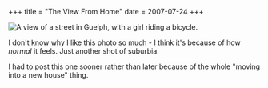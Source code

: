 +++
title = "The View From Home"
date = 2007-07-24
+++

![A view of a street in Guelph, with a girl riding a bicycle.](/photoblog/photos/2007/TheViewFromHome.jpg "Zoooooooooomed right in.")

I don't know why I like this photo so much - I think it's because of how _normal_ it feels. Just another shot of suburbia.

I had to post this one sooner rather than later because of the whole "moving into a new house" thing.
